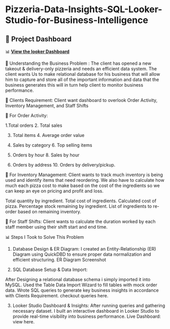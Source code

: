 # Pizzeria-Data-Insights-SQL-Looker-Studio-for-Business-Intelligence

## 📌 Project Dashboard  
📊 **[View the looker Dashboard](https://lookerstudio.google.com/reporting/5f2f4a3c-abdf-4405-aeb8-3bf99af779fb)**

📌 Understanding the Business Problem :
The client has opened a new takeout & delivery-only pizzeria and needs an efficient data system. The client wants Us to make relational database for his business that will allow him to capture and store all of the important information and data that the business generates this will in turn help client to monitor business performance.

🎯 Clients Requirement: Client want dashboard to overlook Order Activity, Inventory Management, and Staff Shifts

🔹 For Order Activity:

1.Total orders                  2. Total sales

3. Total items                  4. Average order value 

5. Sales by category            6. Top selling items               

7. Orders by hour               8. Sales by hour

9. Orders by address            10. Orders by delivery/pickup.

 

🔹 For Inventory Management: Client wants to track much inventory is being used and identify items that need reordering. We also have to calculate how much each pizza cost to make based on the cost of the ingredients so we can keep an eye on pricing and profit and loss.

Total quantity by ingredient.
Total cost of ingredients.
Calculated cost of pizza.
Percentage stock remaining by ingredient.
List of ingredients to re-order based on remaining inventory.
 

🔹 For Staff Shifts: Client wants to calculate the duration worked by each staff member using their shift start and end time.

📊 Steps I Took to Solve This Problem

1. Database Design & ER Diagram: I created an Entity-Relationship (ER) Diagram using QuickDBD to ensure proper data normalization and efficient structuring. ER Diagram Screenshot 


2. SQL Database Setup & Data Import: 

After Designing a relational database schema i simply imported it into MySQL.
Used the Table Data Import Wizard to fill tables with mock order data.
Wrote SQL queries to generate key business insights in accordance with Clients Requirement. checkout queries here.
 

3. Looker Studio Dashboard & Insights: After running queries and gathering necessary dataset. I built an interactive dashboard in Looker Studio to provide real-time visibility into business performance. Live Dashboard: view here.
